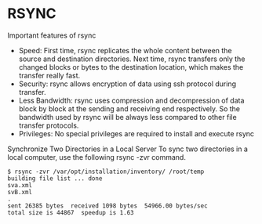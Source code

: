 # RSYNC

Important features of rsync
* Speed: First time, rsync replicates the whole content between the source and destination directories. Next time, rsync transfers only the changed blocks or bytes to the destination location, which makes the transfer really fast.
* Security: rsync allows encryption of data using ssh protocol during transfer.
* Less Bandwidth: rsync uses compression and decompression of data block by block at the sending and receiving end respectively. So the bandwidth used by rsync will be always less compared to other file transfer protocols.
* Privileges: No special privileges are required to install and execute rsync

Synchronize Two Directories in a Local Server
To sync two directories in a local computer, use the following rsync -zvr command.
```
$ rsync -zvr /var/opt/installation/inventory/ /root/temp
building file list ... done
sva.xml
svB.xml
.
sent 26385 bytes  received 1098 bytes  54966.00 bytes/sec
total size is 44867  speedup is 1.63
```